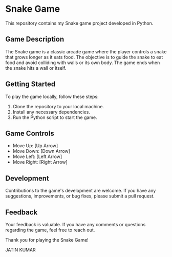 # Snake Game

This repository contains my Snake game project developed in Python.

## Game Description

The Snake game is a classic arcade game where the player controls a snake that grows longer as it eats food. The objective is to guide the snake to eat food and avoid colliding with walls or its own body. The game ends when the snake hits a wall or itself.

## Getting Started

To play the game locally, follow these steps:

1. Clone the repository to your local machine.
2. Install any necessary dependencies.
3. Run the Python script to start the game.

## Game Controls

- Move Up: [Up Arrow]
- Move Down: [Down Arrow]
- Move Left: [Left Arrow]
- Move Right: [Right Arrow]

## Development

Contributions to the game's development are welcome. If you have any suggestions, improvements, or bug fixes, please submit a pull request.

## Feedback

Your feedback is valuable. If you have any comments or questions regarding the game, feel free to reach out.

Thank you for playing the Snake Game!

JATIN KUMAR
